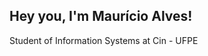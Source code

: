 ## Hey you, I'm Maurício Alves!
Student of Information Systems at Cin - UFPE
<!--
<div>
  <a href="https://github.com/1-mauricio">
  <img height="180em" src="https://github-readme-stats.vercel.app/api?username=1-mauricio&show_icons=true&theme=dracula&include_all_commits=true&count_private=true"/>
  <img height="180em" src="https://github-readme-stats.vercel.app/api/top-langs/?username=1-mauricio&layout=compact&langs_count=7&theme=dracula"/>
</div>
 -->
 
<!--
**1-mauricio/1-mauricio** is a ✨ _special_ ✨ repository because its `README.md` (this file) appears on your GitHub profile.

Here are some ideas to get you started:

- 🔭 I’m currently working on ...
- 🌱 I’m currently learning ...
- 👯 I’m looking to collaborate on ...
- 🤔 I’m looking for help with ...
- 💬 Ask me about ...
- 📫 How to reach me: ...
- 😄 Pronouns: ...
- ⚡ Fun fact: ...
-->
